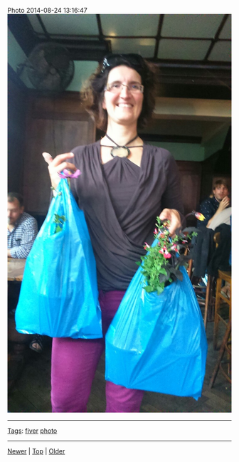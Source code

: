 <!--
title: Photo 2014-08-24 13
date: 2020-06-28T14:57:49.007Z
tags: fiver, photo
-->










Photo 2014-08-24 13:16:47
![](95636247487-0.jpg)

<!--BOTTOM-POST-NAVIGATION-->
---

[Tags](tags.md): [fiver](tag-fiver.md) [photo](tag-photo.md)

---

[Newer](95632345917.md) | [Top](index.md) | [Older](95636419257.md)